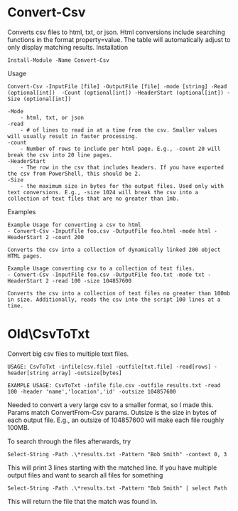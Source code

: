 # Convert-Csv
Converts csv files to html, txt, or json. Html conversions include searching functions in the format property=value. The table will automatically adjust to only display matching results. 
Installation

    Install-Module -Name Convert-Csv 

Usage

    Convert-Csv -InputFile [file] -OutputFile [file] -mode [string] -Read (optional[int])  -Count (optional[int]) -HeaderStart (optional[int]) -Size (optional[int])

    -Mode 
        - html, txt, or json
    -read
        - # of lines to read in at a time from the csv. Smaller values will usually result in faster processing. 
    -count
        - Number of rows to include per html page. E.g., -count 20 will break the csv into 20 line pages. 
    -HeaderStart
        - The row in the csv that includes headers. If you have exported the csv from PowerShell, this should be 2. 
    -Size
        - the maximum size in bytes for the output files. Used only with text conversions. E.g., -size 1024 will break the csv into a collection of text files that are no greater than 1mb. 
Examples

    Example Usage for converting a csv to html
    - Convert-Csv -InputFile foo.csv -OutputFile foo.html -mode html -HeaderStart 2 -count 200

    Converts the csv into a collection of dynamically linked 200 object HTML pages.

    Example Usage converting csv to a collection of text files. 
    - Convert-Csv -InputFile foo.csv -OutputFile foo.txt -mode txt -HeaderStart 2 -read 100 -size 104857600

    Converts the csv into a collection of text files no greater than 100mb in size. Additionally, reads the csv into the script 100 lines at a time. 








# Old\CsvToTxt
Convert big csv files to multiple text files. 

    USAGE: CsvToTxt -infile[csv.file] -outfile[txt.file] -read[rows] -header[string array] -outsize[bytes]

    EXAMPLE USAGE: CsvToTxt -infile file.csv -outfile results.txt -read 100 -header 'name','location','id' -outsize 104857600
    
Needed to convert a very large csv to a smaller format, so I made this.
Params match ConvertFrom-Csv params. Outsize is the size in bytes of each output file. E.g., an outsize of 104857600 will make each file roughly 100MB. 

To search through the files afterwards, try 

    Select-String -Path .\*results.txt -Pattern "Bob Smith" -context 0, 3
    
This will print 3 lines starting with the matched line.
If you have multiple output files and want to search all files for something

    Select-String -Path .\*results.txt -Pattern "Bob Smith" | select Path

This will return the file that the match was found in. 
